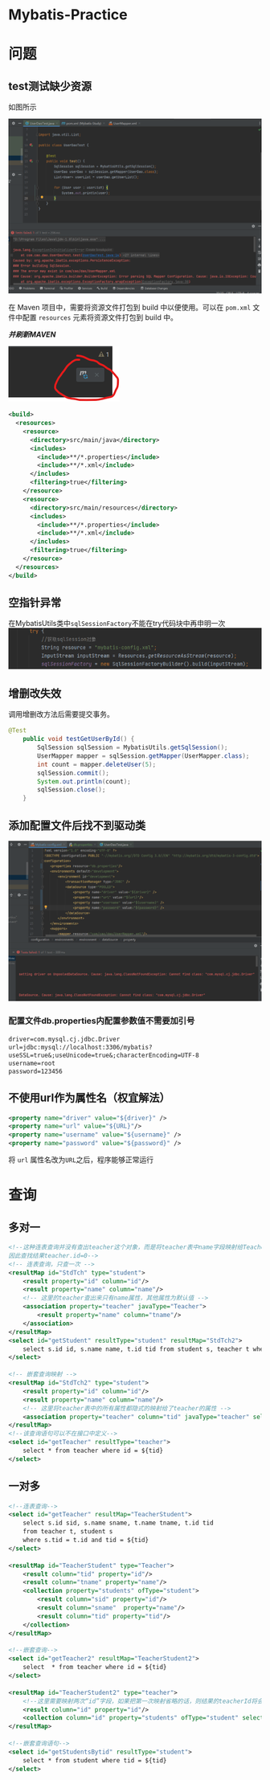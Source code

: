 # Mybatis-Practice
# 问题

## test测试缺少资源

如图所示

![image.png](https://raw.githubusercontent.com/8uzzlightyear/Image-host/main/images/20230603171106.png)

在 Maven 项目中，需要将资源文件打包到 build 中以便使用。可以在 `pom.xml` 文件中配置 `resources` 元素将资源文件打包到 build 中。

***并刷新MAVEN***

![image.png](https://raw.githubusercontent.com/8uzzlightyear/Image-host/main/images/20230603171448.png)


```XML
<build>
  <resources>
    <resource>
      <directory>src/main/java</directory>
      <includes>
        <include>**/*.properties</include>
        <include>**/*.xml</include>
      </includes>
      <filtering>true</filtering>
    </resource>
    <resource>
      <directory>src/main/resources</directory>
      <includes>
        <include>**/*.properties</include>
        <include>**/*.xml</include>
      </includes>
      <filtering>true</filtering>
    </resource>
  </resources>
</build>
```

## 空指针异常

在MybatisUtils类中`sqlSessionFactory`不能在try代码块中再申明一次
![image.png](https://raw.githubusercontent.com/8uzzlightyear/Image-host/main/images/20230603171746.png)

## 增删改失效

调用增删改方法后需要提交事务。

```Java  
@Test
    public void testGetUserById() {
        SqlSession sqlSession = MybatisUtils.getSqlSession();
        UserMapper mapper = sqlSession.getMapper(UserMapper.class);
        int count = mapper.deleteUser(5);
        sqlSession.commit();
        System.out.println(count);
        sqlSession.close();
    }
```

## 添加配置文件后找不到驱动类

![image.png](https://raw.githubusercontent.com/8uzzlightyear/Image-host/main/images/20230604165614.png)

### 配置文件db.properties内配置参数值不需要加引号
```properties
driver=com.mysql.cj.jdbc.Driver  
url=jdbc:mysql://localhost:3306/mybatis?useSSL=true&;useUnicode=true&;characterEncoding=UTF-8  
username=root  
password=123456
```

## 不使用url作为属性名（权宜解法）

```XML
<property name="driver" value="${driver}" />  
<property name="url" value="${URL}"/>  
<property name="username" value="${username}" />  
<property name="password" value="${password}" />
```

将 `url` 属性名改为`URL`之后，程序能够正常运行

# 查询

## 多对一

```xml
<!--这种连表查询并没有查出teacher这个对象，而是将teacher表中name字段映射给Teacher类的name属性，  
因此查找结果teacher.id=0-->  
<!-- 连表查询，只查一次 -->
<resultMap id="StdTch" type="student">  
	<result property="id" column="id"/>  
	<result property="name" column="name"/>
	<!-- 这里的teacher查出来只有name属性，其他属性为默认值 -->
	<association property="teacher" javaType="Teacher">  
		<result property="name" column="tname"/>  
	</association>  
</resultMap>  
<select id="getStudent" resultType="student" resultMap="StdTch2">  
	select s.id id, s.name name, t.id tid from student s, teacher t where s.tid = t.id  
</select>  

<!-- 嵌套查询映射 -->
<resultMap id="StdTch2" type="student">  
	<result property="id" column="id"/>  
	<result property="name" column="name"/>
	<!-- 这里将teacher表中的所有属性都隐式的映射给了teacher的属性 --> 
	<association property="teacher" column="tid" javaType="teacher" select="getTeacher"/>  
</resultMap>  
<!--该查询语句可以不在接口中定义-->  
<select id="getTeacher" resultType="teacher">  
	select * from teacher where id = ${tid}  
</select>
```

## 一对多



```xml
<!--连表查询-->
<select id="getTeacher" resultMap="TeacherStudent">
	select s.id sid, s.name sname, t.name tname, t.id tid
	from teacher t, student s
	where s.tid = t.id and tid = ${tid}
</select>

<resultMap id="TeacherStudent" type="Teacher">
	<result column="tid" property="id"/>
	<result column="tname" property="name"/>
	<collection property="students" ofType="student">
		<result column="sid" property="id"/>
		<result column="sname"  property="name"/>
		<result column="tid" property="tid"/>
	</collection>
</resultMap>

<!--嵌套查询-->
<select id="getTeacher2" resultMap="TeacherStudent2">
	select  * from teacher where id = ${tid}
</select>

<resultMap id="TeacherStudent2" type="teacher">
	<!--这里需要映射两次“id”字段，如果把第一次映射省略的话，则结果的teacherId将会是默认值0-->
	<result column="id" property="id"/>
	<collection column="id" property="students" ofType="student" select="getStudentsBytid"/>
</resultMap>

<!--嵌套查询语句-->
<select id="getStudentsBytid" resultType="student">
	select * from student where tid = ${tid}
</select>
```
